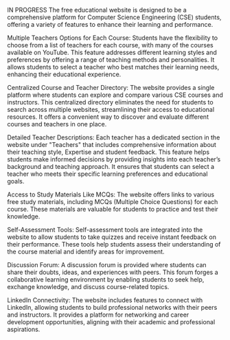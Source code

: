 IN PROGRESS
The free educational website is designed to be a comprehensive platform for Computer Science Engineering (CSE) students, offering a variety of features to enhance their learning and performance.

Multiple Teachers Options for Each Course:
Students have the flexibility to choose from a list of teachers for each course, with many of the courses available on YouTube. This feature addresses different learning styles and preferences by offering a range of teaching methods and personalities. It allows students to select a teacher who best matches their learning needs, enhancing their educational experience.

Centralized Course and Teacher Directory:
The website provides a single platform where students can explore and compare various CSE courses and instructors. This centralized directory eliminates the need for students to search across multiple websites, streamlining their access to educational resources. It offers a convenient way to discover and evaluate different courses and teachers in one place.

Detailed Teacher Descriptions:
Each teacher has a dedicated section in the website under "Teachers" that includes comprehensive information about their teaching style, Expertise and student feedback. This feature helps students make informed decisions by providing insights into each teacher’s background and teaching approach. It ensures that students can select a teacher who meets their specific learning preferences and educational goals.

Access to Study Materials Like MCQs:
The website offers links to various free study materials, including MCQs (Multiple Choice Questions) for each course. These materials are valuable for students to practice and test their knowledge.

Self-Assessment Tools:
Self-assessment tools are integrated into the website to allow students to take quizzes and receive instant feedback on their performance. These tools help students assess their understanding of the course material and identify areas for improvement.

Discussion Forum:
A discussion forum is provided where students can share their doubts, ideas, and experiences with peers. This forum forges a collaborative learning environment by enabling students to seek help, exchange knowledge, and discuss course-related topics.

LinkedIn Connectivity:
The website includes features to connect with LinkedIn, allowing students to build professional networks with their peers and instructors. It provides a platform for networking and career development opportunities, aligning with their academic and professional aspirations.
